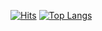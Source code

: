 [![Hits](https://hits.seeyoufarm.com/api/count/incr/badge.svg?url=https%3A%2F%2Ftryhackme.com%2Fbadge%2F964496&count_bg=%2379C83D&title_bg=%23555555&icon=&icon_color=%23E7E7E7&title=hits&edge_flat=false)](https://hits.seeyoufarm.com)
[![Top Langs](https://github-readme-stats.vercel.app/api/top-langs/?username=WinterMute1000&exclude_repo=github-readme-stats,anuraghazra.github.io)](https://github.com/anuraghazra/github-readme-stats)

